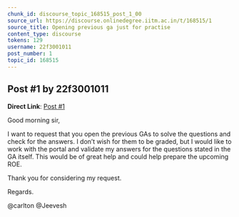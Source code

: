 ```yaml
---
chunk_id: discourse_topic_168515_post_1_00
source_url: https://discourse.onlinedegree.iitm.ac.in/t/168515/1
source_title: Opening previous ga just for practise
content_type: discourse
tokens: 129
username: 22f3001011
post_number: 1
topic_id: 168515
---
```


## Post #1 by 22f3001011

**Direct Link**: [Post #1](https://discourse.onlinedegree.iitm.ac.in/t/168515/1)

Good morning sir,

I want to request that you open the previous GAs to solve the questions and check for the answers. I don’t wish for them to be graded, but I would like to work with the portal and validate my answers for the questions stated in the GA itself. This would be of great help and could help prepare the upcoming ROE.

Thank you for considering my request.

Regards.

@carlton @Jeevesh
